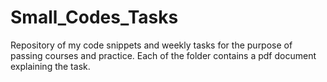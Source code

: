 # Small_Codes_Tasks
Repository of my code snippets and weekly tasks for the purpose of passing courses and practice. Each of the folder contains a pdf document explaining the task. 
